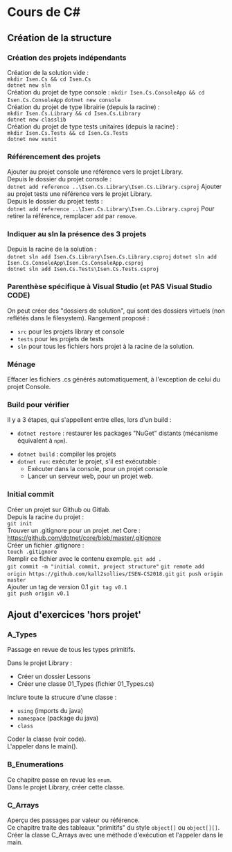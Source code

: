 # Cours de C#

## Création de la structure

### Création des projets indépendants
Création de la solution vide :  
`mkdir Isen.Cs && cd Isen.Cs`  
`dotnet new sln`  
Création du projet de type console : 
`mkdir Isen.Cs.ConsoleApp && cd Isen.Cs.ConsoleApp` 
`dotnet new console`  
Création du projet de type librairie (depuis la racine) :  
`mkdir Isen.Cs.Library && cd Isen.Cs.Library`  
`dotnet new classlib`  
Création du projet de type tests unitaires (depuis la racine) :  
`mkdir Isen.Cs.Tests && cd Isen.Cs.Tests`  
`dotnet new xunit`  

### Référencement des projets
Ajouter au projet console une référence vers
le projet Library.  
Depuis le dossier du projet console :  
`dotnet add reference ..\Isen.Cs.Library\Isen.Cs.Library.csproj` 
Ajouter au projet tests une référence vers
le projet Library.  
Depuis le dossier du projet tests :  
`dotnet add reference ..\Isen.Cs.Library\Isen.Cs.Library.csproj` 
Pour retirer la référence, remplacer `add` par `remove`. 

### Indiquer au sln la présence des 3 projets
Depuis la racine de la solution :  
`dotnet sln add Isen.Cs.Library\Isen.Cs.Library.csproj`
`dotnet sln add Isen.Cs.ConsoleApp\Isen.Cs.ConsoleApp.csproj`  
`dotnet sln add Isen.Cs.Tests\Isen.Cs.Tests.csproj`  

### Parenthèse spécifique à Visual Studio (et PAS Visual Studio CODE)
On peut créer des "dossiers de solution", qui sont des dossiers virtuels (non reflétés dans le filesystem).
Rangement proposé :
- `src` pour les projets library et console
- `tests` pour les projets de tests
- `sln` pour tous les fichiers hors projet à la racine de la solution.

### Ménage
Effacer les fichiers .cs générés automatiquement, à l'exception de celui du projet Console.

### Build pour vérifier
Il y a 3 étapes, qui s'appellent entre elles, lors d'un build :
- `dotnet restore` : restaurer les packages "NuGet" distants (mécanisme équivalent à `npm`).
* `dotnet build` : compiler les projets
* `dotnet run`: exécuter le projet, s'il est exécutable :
  * Exécuter dans la console, pour un projet console
  * Lancer un serveur web, pour un projet web.

### Initial commit
Créer un projet sur Github ou Gitlab.  
Depuis la racine du projet :  
`git init`  
Trouver un .gitignore pour un projet .net Core :
https://github.com/dotnet/core/blob/master/.gitignore  
Créer un fichier .gitignore :  
`touch .gitignore`  
Remplir ce fichier avec le contenu exemple.
`git add .`  
`git commit -m "initial commit, project structure"` 
`git remote add origin https://github.com/kall2sollies/ISEN-CS2018.git` 
`git push origin master`  
Ajouter un tag de version 0.1
`git tag v0.1`  
`git push origin v0.1` 

## Ajout d'exercices 'hors projet'

### A_Types
Passage en revue de tous les types primitifs.  

Dans le projet Library :
* Créer un dossier Lessons
* Créer une classe 01_Types (fichier 01_Types.cs)

Inclure toute la strucure d'une classe :
* `using` (imports du java)
* `namespace` (package du java)
* `class`

Coder la classe (voir code).  
L'appeler dans le main().  

### B_Enumerations
Ce chapitre passe en revue les `enum`.  
Dans le projet Library, créer cette classe.  

### C_Arrays
Aperçu des passages par valeur ou référence.  
Ce chapitre traite des tableaux "primitifs" du style `object[]` ou `object[][]`.  
Créer la classe C_Arrays avec une méthode d'exécution et l'appeler dans le main.  
